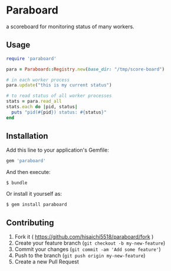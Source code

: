 # Paraboard

a scoreboard for monitoring status of many workers.

## Usage

```ruby
require 'paraboard'

para = Paraboard::Registry.new(base_dir: "/tmp/score-board")

# in each worker process
para.update("this is my current status")

# to read status of all worker processes
stats = para.read_all
stats.each do |pid, status|
  puts "pid(#{pid}) status: #{status}"
end
```

## Installation

Add this line to your application's Gemfile:

```ruby
gem 'paraboard'
```

And then execute:

    $ bundle

Or install it yourself as:

    $ gem install paraboard

## Contributing

1. Fork it ( https://github.com/hisaichi5518/paraboard/fork )
2. Create your feature branch (`git checkout -b my-new-feature`)
3. Commit your changes (`git commit -am 'Add some feature'`)
4. Push to the branch (`git push origin my-new-feature`)
5. Create a new Pull Request
